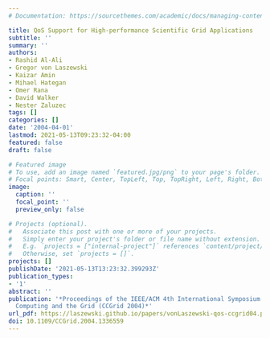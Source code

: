 ```yaml
---
# Documentation: https://sourcethemes.com/academic/docs/managing-content/

title: QoS Support for High-performance Scientific Grid Applications
subtitle: ''
summary: ''
authors:
- Rashid Al-Ali
- Gregor von Laszewski
- Kaizar Amin
- Mihael Hategan
- Omer Rana
- David Walker
- Nester Zaluzec
tags: []
categories: []
date: '2004-04-01'
lastmod: 2021-05-13T09:23:32-04:00
featured: false
draft: false

# Featured image
# To use, add an image named `featured.jpg/png` to your page's folder.
# Focal points: Smart, Center, TopLeft, Top, TopRight, Left, Right, BottomLeft, Bottom, BottomRight.
image:
  caption: ''
  focal_point: ''
  preview_only: false

# Projects (optional).
#   Associate this post with one or more of your projects.
#   Simply enter your project's folder or file name without extension.
#   E.g. `projects = ["internal-project"]` references `content/project/deep-learning/index.md`.
#   Otherwise, set `projects = []`.
projects: []
publishDate: '2021-05-13T13:23:32.399293Z'
publication_types:
- '1'
abstract: ''
publication: '*Proceedings of the IEEE/ACM 4th International Symposium on Cluster
  Computing and the Grid (CCGrid 2004)*'
url_pdf: https://laszewski.github.io/papers/vonLaszewski-qos-ccgrid04.pdf
doi: 10.1109/CCGrid.2004.1336559
---
```

